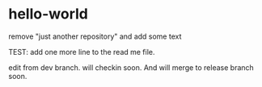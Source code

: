 # hello-world



remove "just another repository" and add some text

TEST: add one more line to the read me file.


edit from dev branch. will checkin soon. And will merge to release branch soon.